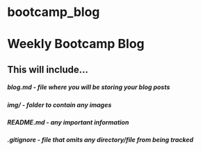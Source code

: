 # bootcamp_blog
<h1> Weekly Bootcamp Blog
<h2> This will include...
    
<h5> blog.md - file where you will be storing your blog posts
<h5> img/ - folder to contain any images
<h5> README.md - any important information
<h5> .gitignore - file that omits any directory/file from being tracked
